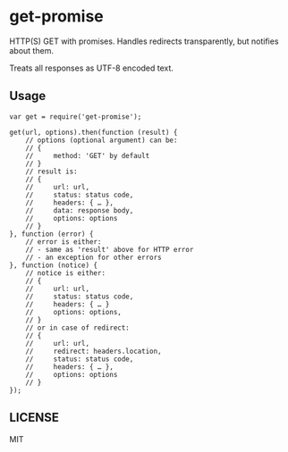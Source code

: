 # get-promise

HTTP(S) GET with promises. Handles redirects transparently, but
notifies about them.

Treats all responses as UTF-8 encoded text.

## Usage

    var get = require('get-promise');

    get(url, options).then(function (result) {
        // options (optional argument) can be:
        // {
        //     method: 'GET' by default
        // }
        // result is:
        // {
        //     url: url,
        //     status: status code,
        //     headers: { … },
        //     data: response body,
        //     options: options
        // }
    }, function (error) {
        // error is either:
        // - same as 'result' above for HTTP error
        // - an exception for other errors
    }, function (notice) {
        // notice is either:
        // {
        //     url: url,
        //     status: status code,
        //     headers: { … }
        //     options: options,
        // }
        // or in case of redirect:
        // {
        //     url: url,
        //     redirect: headers.location,
        //     status: status code,
        //     headers: { … },
        //     options: options
        // }
    });

## LICENSE

MIT
